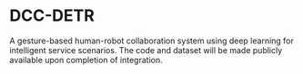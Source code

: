 # DCC-DETR
A gesture-based human-robot collaboration system using deep learning for intelligent service scenarios.
The code and dataset will be made publicly available upon completion of integration.
